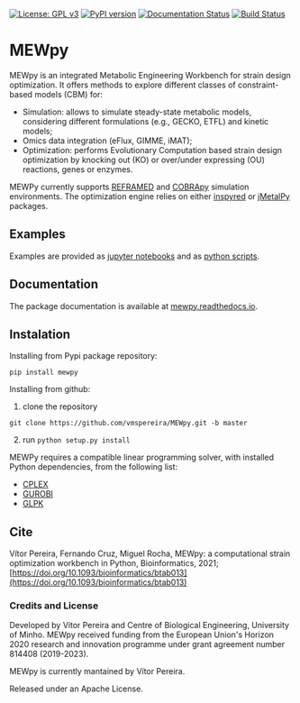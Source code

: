 [![License: GPL v3](https://img.shields.io/badge/License-GPLv3-blue.svg)](https://www.gnu.org/licenses/gpl-3.0)
[![PyPI version](https://badge.fury.io/py/mewpy.svg)](https://badge.fury.io/py/mewpy)
[![Documentation Status](https://readthedocs.org/projects/mewpy/badge/?version=latest)](https://mewpy.readthedocs.io/en/latest/?badge=latest)
[![Build Status](https://travis-ci.org/BioSystemsUM/mewpy.svg?branch=master)](https://travis-ci.org/BioSystemsUM/mewpy)

# MEWpy

MEWpy is an integrated Metabolic Engineering Workbench for strain design optimization. It offers methods to explore different classes of constraint-based models (CBM) for:

- Simulation: allows to simulate  steady-state metabolic models, considering different formulations (e.g., GECKO, ETFL) and kinetic models;
- Omics data integration (eFlux, GIMME, iMAT);
- Optimization: performs Evolutionary Computation based strain design optimization by knocking out (KO) or over/under expressing (OU) reactions, genes or enzymes.

MEWPy currently supports [REFRAMED](https://github.com/cdanielmachado/reframed) and [COBRApy](https://opencobra.github.io/cobrapy/) simulation environments. The optimization engine relies on either [inspyred](https://github.com/aarongarrett/inspyred) or [jMetalPy](https://github.com/jMetal/jMetalPy) packages.

## Examples

Examples are provided as [jupyter notebooks](https://github.com/vmspereira/MEWpy/tree/vpereira/dev/examples) and as [python scripts](https://github.com/vmspereira/MEWpy/tree/vpereira/dev/examples/scripts).

## Documentation

The package documentation is available at [mewpy.readthedocs.io](https://mewpy.readthedocs.io).

## Instalation

Installing from Pypi package repository:

`pip install mewpy`

Installing from github:

1. clone the repository

`git clone https://github.com/vmspereira/MEWpy.git -b master`

2. run `python setup.py install`

MEWPy requires a compatible linear programming solver, with installed Python dependencies, from the following list:

- [CPLEX](https://www-01.ibm.com/software/commerce/optimization/cplex-optimizer/) 
- [GUROBI](http://www.gurobi.com)
- [GLPK](https://www.gnu.org/software/glpk/)

## Cite

Vítor Pereira, Fernando Cruz, Miguel Rocha, MEWpy: a computational strain optimization workbench in Python, Bioinformatics, 2021; [https://doi.org/10.1093/bioinformatics/btab013](https://doi.org/10.1093/bioinformatics/btab013)

### Credits and License

Developed by Vítor Pereira and Centre of Biological Engineering, University of Minho. MEWpy received funding from the European Union's Horizon 2020 research and innovation programme under grant agreement number 814408 (2019-2023).

MEWpy is currently mantained by Vítor Pereira.

Released under an Apache License.
